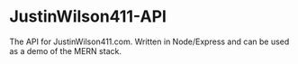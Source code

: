 # JustinWilson411-API
The API for JustinWilson411.com.  Written in Node/Express and can be used as a demo of the MERN stack.

